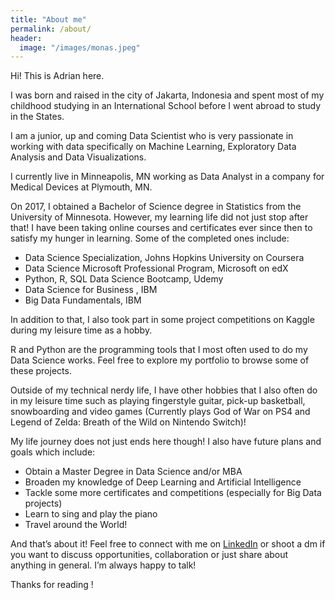 ```yaml
---
title: "About me"
permalink: /about/
header:
  image: "/images/monas.jpeg"
---
```


Hi! This is Adrian here.

I was born and raised in the city of Jakarta, Indonesia and spent most of my childhood studying in an International School before I went abroad to study in the States.

I am a junior, up and coming Data Scientist who is very passionate in working with data specifically on Machine Learning, Exploratory Data Analysis and Data Visualizations.

I currently live in Minneapolis, MN working as Data Analyst in a company for Medical Devices at Plymouth, MN.

On 2017, I obtained a Bachelor of Science degree in Statistics from the University of Minnesota. However, my learning life did not just stop after that! I have been taking online courses and certificates ever since then to satisfy my hunger in learning. Some of the completed ones include:

- Data Science Specialization, Johns Hopkins University on Coursera
- Data Science Microsoft Professional Program, Microsoft on edX
- Python, R, SQL Data Science Bootcamp, Udemy
- Data Science for Business , IBM
- Big Data Fundamentals, IBM

In addition to that, I also took part in some project competitions on Kaggle during my leisure time as a hobby.

R and Python are the programming tools that I most often used to do my Data Science works. Feel free to explore my portfolio to browse some of these projects.

Outside of my technical nerdy life, I have other hobbies that I also often do in my leisure time such as playing fingerstyle guitar, pick-up basketball, snowboarding and video games (Currently plays God of War on PS4 and Legend of Zelda: Breath of the Wild on Nintendo Switch)!

My life journey does not just ends here though! I also have future plans and goals which include:

- Obtain a Master Degree in Data Science and/or MBA
- Broaden my knowledge of Deep Learning and Artificial Intelligence
- Tackle some more certificates and competitions (especially for Big Data projects)
- Learn to sing and play the piano
- Travel around the World!

And that’s about it! Feel free to connect with me on [LinkedIn](https://www.linkedin.com/in/adrian-r-angkawijaya-717b53161/) or shoot a dm if you want to discuss opportunities, collaboration or just share about anything in general. I’m always happy to talk!

Thanks for reading !
